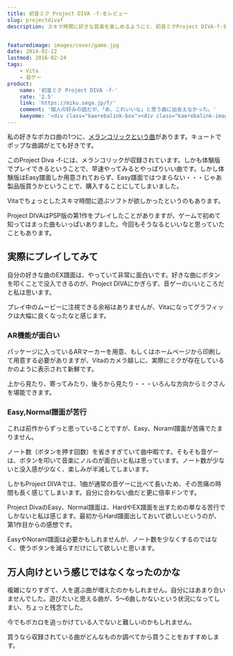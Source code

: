 ```yaml
---
title: 初音ミク Project DIVA -f-をレビュー
slug: projectdivaf
description: スキマ時間に好きな音楽を楽しめるようにと、初音ミクProject DIVA-f-を購入しました。大好きなメランコリックが収録されており楽しめましたが、収録されている曲の好みがあまり合わず、新たに良曲に出会うという目的は果たせませんでした。


featuredimage: images/cover/game.jpg
date: 2014-02-22
lastmod: 2016-02-24
tags: 
    - Vita
    - 音ゲー
product:
    name: '初音ミク Project DIVA -f-'
    rate: '2.5'
    link: 'https://miku.sega.jp/f/'
    comment: '個人の好みの話だが、「あ、これいいな」と思う曲に出会えなかった。'
    kaeyome: '<div class="kaerebalink-box"><div class="kaerebalink-image"><a href="https://www.amazon.co.jp/exec/obidos/ASIN/B00FIZRA28/illusionspace-22/ref=nosim/" rel="nofollow" target="_blank"><img src="https://ecx.images-amazon.com/images/I/519iv7R54ZL._SL160_.jpg" style="border: none;" /></a></div><div class="kaerebalink-info"><div class="kaerebalink-name"><a href="https://www.amazon.co.jp/exec/obidos/ASIN/B00FIZRA28/illusionspace-22/ref=nosim/" rel="nofollow" target="_blank">初音ミク -Project DIVA- f お買い得版</a><div class="kaerebalink-powered-date">posted with <a href="https://kaereba.com" rel="nofollow" target="_blank">カエレバ</a></div></div><div class="kaerebalink-detail"> セガ 2013-12-12    </div><div class="kaerebalink-link1"><div class="shoplinkamazon"><a href="https://www.amazon.co.jp/gp/search?keywords=%8F%89%89%B9%83%7E%83N%81%40Project%20DIVA%81%40f%81%40%82%A8%94%83%82%A2%93%BE%94%C5&__mk_ja_JP=%83J%83%5E%83J%83i&tag=illusionspace-22" rel="nofollow" target="_blank" title="アマゾン" >Amazonで購入</a></div><div class="shoplinkrakuten"><a href="https://hb.afl.rakuten.co.jp/hgc/0e95387f.f2aef20d.0e953880.25e412bd/?pc=http%3A%2F%2Fsearch.rakuten.co.jp%2Fsearch%2Fmall%2F%25E5%2588%259D%25E9%259F%25B3%25E3%2583%259F%25E3%2582%25AF%25E3%2580%2580Project%2520DIVA%25E3%2580%2580f%25E3%2580%2580%25E3%2581%258A%25E8%25B2%25B7%25E3%2581%2584%25E5%25BE%2597%25E7%2589%2588%2F-%2Ff.1-p.1-s.1-sf.0-st.A-v.2%3Fx%3D0%26scid%3Daf_ich_link_urltxt%26m%3Dhttp%3A%2F%2Fm.rakuten.co.jp%2F" rel="nofollow" target="_blank" title="楽天市場" >楽天市場で購入</a></div></div></div><div class="booklink-footer" style="clear: left"></div></div>'
---
```


私の好きなボカロ曲の1つに、<a href="https://www.nicovideo.jp/watch/sm10444862" target="_blank">メランコリックという曲</a>があります。キュートでポップな曲調がとても好きです。

このProject Diva -f-には、メランコリックが収録されています。しかも体験版でプレイできるということで、早速やってみるとやっぱりいい曲です。しかし体験版はEasy譜面しか用意されておらず、Easy譜面ではつまらない・・・じゃあ製品版買うかということで、購入することにしてしまいました。

Vitaでちょっとしたスキマ時間に遊ぶソフトが欲しかったというのもあります。

Project DIVAはPSP版の第1作をプレイしたことがありますが、ゲームで初めて知ってはまった曲もいっぱいありました。今回もそうなるといいなと思っていたこともあります。


## 実際にプレイしてみて


自分の好きな曲のEX譜面は、やっていて非常に面白いです。好きな曲にボタンを叩くことで没入できるのが、Project DIVAにかぎらず、音ゲーのいいところだと私は思います。

プレイ中のムービーに注視できる余裕はありませんが、Vitaになってグラフィックは大幅に良くなったなと感じます。


### AR機能が面白い


パッケージに入っているARマーカーを用意、もしくはホームページから印刷して用意する必要がありますが、Vitaのカメラ越しに、実際にミクが存在しているかのように表示されて新鮮です。

上から見たり、寄ってみたり、後ろから見たり・・・いろんな方向からミクさんを堪能できます。


### Easy,Normal譜面が苦行


これは前作からずっと思っていることですが、Easy、Noraml譜面が苦痛でたまりません。

ノート数（ボタンを押す回数）を省きすぎていて曲中暇です。そもそも音ゲーは、ボタンを叩いて音楽にノルのが面白いと私は思っています。ノート数が少ないと没入感が少なく、楽しみが半減してしまいます。

しかもProject DIVAでは、1曲が通常の音ゲーに比べて長いため、その苦痛の時間も長く感じてしまいます。自分に合わない曲だと更に倍率ドンです。

Project DivaのEasy、Normal譜面は、HardやEX譜面を出すための単なる苦行でしかないと私は感じます。最初からHard譜面出しておいて欲しいというのが、第1作目からの感想です。

EasyやNoraml譜面は必要かもしれませんが、ノート数を少なくするのではなく、使うボタンを減らすだけにして欲しいと思います。


## 万人向けという感じではなくなったのかな


複雑になりすぎて、人を選ぶ曲が増えたのかもしれません。自分にはあまり合いませんでした。遊びたいと思える曲が、5～6曲しかないという状況になってしまい、ちょっと残念でした。

今でもボカロを追っかけている人でないと難しいのかもしれません。

買うなら収録されている曲がどんなものか調べてから買うことをおすすめします。


  